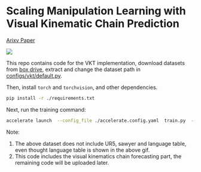 # Scaling Manipulation Learning with Visual Kinematic Chain Prediction

[Arixv Paper]()

![](docs/demo.gif)

This repo contains code for the VKT implementation, download datasets from [box drive](https://rutgers.box.com/s/yuv1ey8twbnbqbj2r86dfee74vz5pn4g), extract 
and change the dataset path in [configs/vkt/default.py](configs/vkt/default.py).

Then, install `torch` and `torchvision`, and other dependencies.

```bash
pip install -r ./requirements.txt
```


Next, run the training command: 

```bash
accelerate launch  --config_file ./accelerate.config.yaml  train.py  --config  ./configs/vkt/default.py   --wandb YOUR_WANDB_PROJECT_ID   --module.data.num_workers 10
```

Note:

1. The above dataset does not include UR5, sawyer and language table, even thought language table is shown in the above gif.
2. This code includes the visual kinematics chain forecasting part, the remaining code will be uploaded later. 
